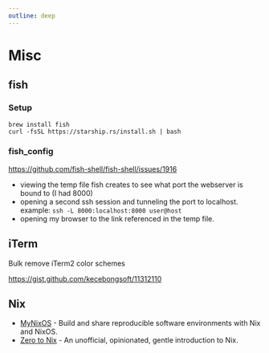 ```yaml
---
outline: deep
---
```


# Misc

## fish

### Setup

```
brew install fish
curl -fsSL https://starship.rs/install.sh | bash
```

### fish_config

<https://github.com/fish-shell/fish-shell/issues/1916>

- viewing the temp file fish creates to see what port the webserver is bound to (I had 8000)
- opening a second ssh session and tunneling the port to localhost. example:
  `ssh -L 8000:localhost:8000 user@host`
- opening my browser to the link referenced in the temp file.

## iTerm

Bulk remove iTerm2 color schemes

<https://gist.github.com/kecebongsoft/11312110>

## Nix

- [MyNixOS](https://mynixos.com/) - Build and share reproducible software environments with Nix and NixOS.
- [Zero to Nix](https://zero-to-nix.com/) - An unofficial, opinionated, gentle introduction to Nix.
